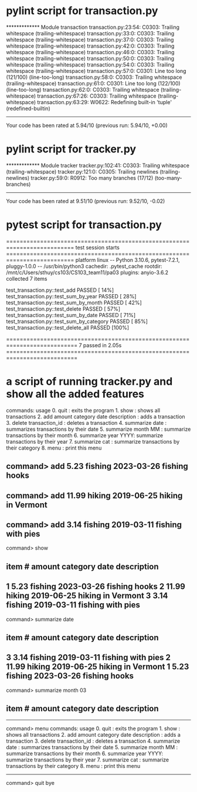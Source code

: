 # pylint script for transaction.py

************* Module transaction
transaction.py:23:54: C0303: Trailing whitespace (trailing-whitespace)
transaction.py:33:0: C0303: Trailing whitespace (trailing-whitespace)
transaction.py:37:0: C0303: Trailing whitespace (trailing-whitespace)
transaction.py:42:0: C0303: Trailing whitespace (trailing-whitespace)
transaction.py:46:0: C0303: Trailing whitespace (trailing-whitespace)
transaction.py:50:0: C0303: Trailing whitespace (trailing-whitespace)
transaction.py:54:0: C0303: Trailing whitespace (trailing-whitespace)
transaction.py:57:0: C0301: Line too long (121/100) (line-too-long)
transaction.py:58:0: C0303: Trailing whitespace (trailing-whitespace)
transaction.py:61:0: C0301: Line too long (122/100) (line-too-long)
transaction.py:62:0: C0303: Trailing whitespace (trailing-whitespace)
transaction.py:67:26: C0303: Trailing whitespace (trailing-whitespace)
transaction.py:63:29: W0622: Redefining built-in 'tuple' (redefined-builtin)

------------------------------------------------------------------
Your code has been rated at 5.94/10 (previous run: 5.94/10, +0.00)

# pylint script for tracker.py

************* Module tracker
tracker.py:102:41: C0303: Trailing whitespace (trailing-whitespace)
tracker.py:121:0: C0305: Trailing newlines (trailing-newlines)
tracker.py:59:0: R0912: Too many branches (17/12) (too-many-branches)

------------------------------------------------------------------
Your code has been rated at 9.51/10 (previous run: 9.52/10, -0.02)

# pytest script for transaction.py

========================================================================== test session starts ==========================================================================
platform linux -- Python 3.10.6, pytest-7.2.1, pluggy-1.0.0 -- /usr/bin/python3
cachedir: .pytest_cache
rootdir: /mnt/c/Users/sthuy/cs103/CS103_team11/pa03
plugins: anyio-3.6.2
collected 7 items

test_transaction.py::test_add PASSED                                                                                                                              [ 14%]
test_transaction.py::test_sum_by_year PASSED                                                                                                                      [ 28%]
test_transaction.py::test_sum_by_month PASSED                                                                                                                     [ 42%]
test_transaction.py::test_delete PASSED                                                                                                                           [ 57%]
test_transaction.py::test_sum_by_date PASSED                                                                                                                      [ 71%]
test_transaction.py::test_sum_by_category PASSED                                                                                                                  [ 85%]
test_transaction.py::test_delete_all PASSED                                                                                                                       [100%]

=========================================================================== 7 passed in 2.05s ===========================================================================

# a script of running tracker.py and show all the added features

commands: usage
            0. quit : exits the program
            1. show : shows all transactions
            2. add amount category date description : adds a transaction
            3. delete transaction_id : deletes a transaction
            4. summarize date : summarizes transactions by their date
            5. summarize month MM : summarize transactions by their month
            6. summarize year YYYY: summarize transactions by their year
            7. summarize cat : summarize transactions by their category
            8. menu : print this menu

command> add 5.23 fishing 2023-03-26 fishing hooks
--------------------------------------------------



command> add 11.99 hiking 2019-06-25 hiking in Vermont
--------------------------------------------------



command> add 3.14 fishing 2019-03-11 fishing with pies
--------------------------------------------------



command> show


item #    amount         category       date           description
--------------------------------------------------
1         5.23           fishing        2023-03-26     fishing hooks
2         11.99          hiking         2019-06-25     hiking in Vermont
3         3.14           fishing        2019-03-11     fishing with pies
--------------------------------------------------



command> summarize date


item #    amount         category       date           description
--------------------------------------------------
3         3.14           fishing        2019-03-11     fishing with pies
2         11.99          hiking         2019-06-25     hiking in Vermont
1         5.23           fishing        2023-03-26     fishing hooks
--------------------------------------------------



command> summarize month 03


item #    amount         category       date           description
--------------------------------------------------
--------------------------------------------------



command> menu
commands: usage
            0. quit : exits the program
            1. show : shows all transactions
            2. add amount category date description : adds a transaction
            3. delete transaction_id : deletes a transaction
            4. summarize date : summarizes transactions by their date
            5. summarize month MM : summarize transactions by their month
            6. summarize year YYYY: summarize transactions by their year
            7. summarize cat : summarize transactions by their category
            8. menu : print this menu

--------------------------------------------------



command> quit
bye

